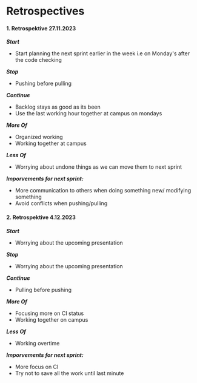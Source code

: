 # Retrospectives



#### 1. Retrospektive 27.11.2023


***Start***
- Start planning the next sprint earlier in the week i.e on Monday's after the code checking

***Stop***
- Pushing before pulling

***Continue***
- Backlog stays as good as its been
- Use the last working hour together at campus on mondays

***More Of***
- Organized working
- Working together at campus

***Less Of***
- Worrying about undone things as we can move them to next sprint
  
***Imporvements for next sprint:***
- More communication to others when doing something new/ modifying something
- Avoid conflicts when pushing/pulling


#### 2. Retrospektive 4.12.2023

***Start***
- Worrying about the upcoming presentation

***Stop***
- Worrying about the upcoming presentation

***Continue***
- Pulling before pushing

***More Of***
- Focusing more on CI status
- Working together on campus

***Less Of***
- Working overtime

***Imporvements for next sprint:***
- More focus on CI
- Try not to save all the work until last minute
